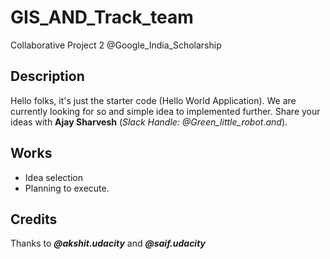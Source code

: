 # GIS_AND_Track_team
Collaborative Project 2 @Google_India_Scholarship 

## Description

Hello folks, it's just the starter code (Hello World Application). We are currently looking for so and simple idea to implemented further. Share your ideas with **Ajay Sharvesh** (_Slack Handle: @Green_little_robot_._and_).

## Works

- Idea selection
- Planning to execute.

## Credits

Thanks to ***@akshit.udacity*** and ***@saif.udacity***

